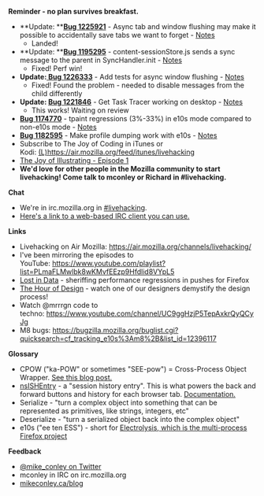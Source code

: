 **Reminder - no plan survives breakfast.**

- **Update: **[**Bug 1225921**](https://bugzilla.mozilla.org/show_bug.cgi?id=1225921) - Async tab and window flushing may make it possible to accidentally save tabs we want to forget - [Notes](https://www.evernote.com/l/AbKZwm2xv5NJq6mXo3sVvrS-XyVTOadjuE4)
    - Landed!
- **Update: **[**Bug 1195295**](https://bugzilla.mozilla.org/show_bug.cgi?id=1195295) - content-sessionStore.js sends a sync message to the parent in SyncHandler.init - [Notes](https://www.evernote.com/l/AbIDZA7wgGFIMaKU4DP_WvBL3oY-IAXJDUU)
    - Fixed! Perf win!
- **Update:[ ](https://bugzilla.mozilla.org/show_bug.cgi?id=1226333)**[**Bug 1226333**](https://bugzilla.mozilla.org/show_bug.cgi?id=1226333) - Add tests for async window flushing - [Notes](https://www.evernote.com/l/AbJFmQEL6BRNp7qyfVmQSx_P_HqItlgLEBw)
    - Fixed! Found the problem - needed to disable messages from the child differently
- **Update: [Bug 1221846](https://bugzilla.mozilla.org/show_bug.cgi?id=1221846)** - Get Task Tracer working on desktop - [Notes](https://www.evernote.com/l/AbJ7J4czEutGQpQPxQUMqMedXvmz_rZXVxI)
    - This works! Waiting on review
- **[Bug 1174770](https://bugzilla.mozilla.org/show_bug.cgi?id=1174770)** - tpaint regressions (3%-33%) in e10s mode compared to non-e10s mode - [Notes](https://www.evernote.com/l/AbJg4IIy14ZLfqiuN0gdG8L89gmUJTnmuEM)
- [**Bug 1182595**](https://bugzilla.mozilla.org/show_bug.cgi?id=1182595) - Make profile dumping work with e10s - [Notes](https://www.evernote.com/l/AbL6Q3uE4mpOWYg8NoXbSRee4BnQXkD-8M4)
- Subscribe to The Joy of Coding in iTunes or Kodi: [(L)](https://air.mozilla.org/feed/itunes/livehacking)https://air.mozilla.org/feed/itunes/livehacking
- [The Joy of Illustrating - Episode 1](https://www.youtube.com/watch?v=5g82nBPNVbc)
- **We'd love for other people in the Mozilla community to start livehacking! Come talk to mconley or Richard in #livehacking.**

**Chat**

- We're in irc.mozilla.org in [#livehacking](http://client00.chat.mibbit.com/?channel=%23livehacking&server=irc.mozilla.org).
- [Here's a link to a web-based IRC client you can use.](http://client00.chat.mibbit.com/?server=irc.mozilla.org&channel=#livehacking)

**Links**

- Livehacking on Air Mozilla: https://air.mozilla.org/channels/livehacking/
- I've been mirroring the episodes to YouTube: https://www.youtube.com/playlist?list=PLmaFLMwlbk8wKMvfEEzp9Hfdlid8VYpL5
- [Lost in Data](https://air.mozilla.org/lost-in-data-episode-1/) - sheriffing performance regressions in pushes for Firefox
- [The Hour of Design](https://www.youtube.com/watch?v=8_Ld4hOU1QU) - watch one of our designers demystify the design process!
- Watch @mrrrgn code to techno: https://www.youtube.com/channel/UC9ggHzjP5TepAxkrQyQCyJg
- M8 bugs: https://bugzilla.mozilla.org/buglist.cgi?quicksearch=cf_tracking_e10s%3Am8%2B&list_id=12396117

**Glossary**

- CPOW ("ka-POW" or sometimes "SEE-pow") = Cross-Process Object Wrapper. [See this blog post.](http://mikeconley.ca/blog/2015/02/17/on-unsafe-cpow-usage-in-firefox-desktop-and-why-is-my-nightly-so-sluggish-with-e10s-enabled/)
- [nsISHEntry](https://dxr.mozilla.org/mozilla-central/source/docshell/shistory/public/nsISHEntry.idl?from=nsISHEntry.idl#1) - a "session history entry". This is what powers the back and forward buttons and history for each browser tab. [Documentation.](https://developer.mozilla.org/en-US/docs/Mozilla/Tech/XPCOM/Reference/Interface/nsISHEntry)
- Serialize - "turn a complex object into something that can be represented as primitives, like strings, integers, etc"
- Deserialize - "turn a serialized object back into the complex object"
- e10s ("ee ten ESS") - short for [Electrolysis, which is the multi-process Firefox project](https://wiki.mozilla.org/Electrolysis)

**Feedback**

- [@mike_conley on Twitter](https://twitter.com/mike_conley)
- mconley in IRC on irc.mozilla.org
- [mikeconley.ca/blog](http://mikeconley.ca/blog/)